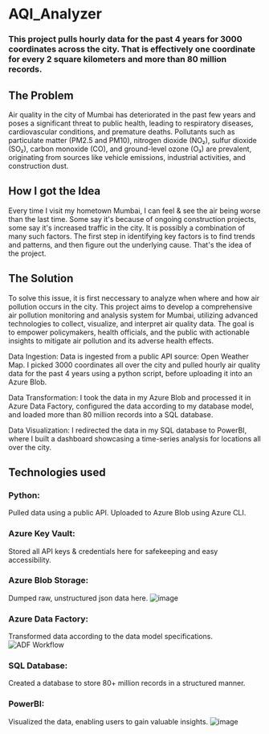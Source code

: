 # AQI_Analyzer
### This project pulls hourly data for the past 4 years for 3000 coordinates across the city. That is effectively one coordinate for every 2 square kilometers and more than 80 million records.


## The Problem
Air quality in the city of Mumbai has deteriorated in the past few years and poses a significant threat to public health, leading to respiratory diseases, cardiovascular conditions, and premature deaths. Pollutants such as particulate matter (PM2.5 and PM10), nitrogen dioxide (NO₂), sulfur dioxide (SO₂), carbon monoxide (CO), and ground-level ozone (O₃) are prevalent, originating from sources like vehicle emissions, industrial activities, and construction dust.

## How I got the Idea 
Every time I visit my hometown Mumbai, I can feel & see the air being worse than the last time. Some say it's because of ongoing construction projects, some say it's increased traffic in the city. It is possibly a combination of many such factors. The first step in identifying key factors is to find trends and patterns, and then figure out the underlying cause. That's the idea of the project.

## The Solution
To solve this issue, it is first neccessary to analyze when where and how air pollution occurs in the city. This project aims to develop a comprehensive air pollution monitoring and analysis system for Mumbai, utilizing advanced technologies to collect, visualize, and interpret air quality data. The goal is to empower policymakers, health officials, and the public with actionable insights to mitigate air pollution and its adverse health effects.

Data Ingestion: Data is ingested from a public API source: Open Weather Map. I picked 3000 coordinates all over the city and pulled hourly air quality data for the past 4 years using a python script, before uploading it into an Azure Blob.

Data Transformation: I took the data in my Azure Blob and processed it in Azure Data Factory, configured the data according to my database model, and loaded more than 80 million records into a SQL database.

Data Visualization: I redirected the data in my SQL database to PowerBI, where I built a dashboard showcasing a time-series analysis for locations all over the city.


## Technologies used

### Python: 
Pulled data using a public API. Uploaded to Azure Blob using Azure CLI.

### Azure Key Vault: 
Stored all API keys & credentials here for safekeeping and easy accessibility.

### Azure Blob Storage: 
Dumped raw, unstructured json data here.
![image](https://github.com/user-attachments/assets/6a19e695-f6f6-4cea-8c7d-2d45c12a221e)



### Azure Data Factory: 
Transformed data according to the data model specifications.
![ADF Workflow](https://github.com/user-attachments/assets/88333076-687a-4b64-aa9c-7780dda3ab27)


### SQL Database: 
Created a database to store 80+ million records in a structured manner.

### PowerBI: 
Visualized the data, enabling users to gain valuable insights.
![image](https://github.com/user-attachments/assets/7eb7eb2c-151c-44fc-a5d9-80695a7e25bb)

